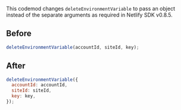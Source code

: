 This codemod changes `deleteEnvironmentVariable` to pass an object instead of the separate arguments as required in Netlify SDK v0.8.5.

## Before

```jsx
deleteEnvironmentVariable(accountId, siteId, key);
```

## After

```jsx
deleteEnvironmentVariable({
  accountId: accountId,
  siteId: siteId,
  key: key,
});
```

